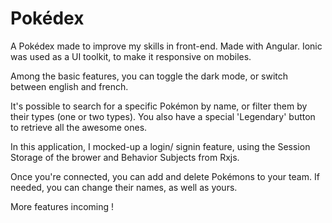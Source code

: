 # Pokédex
A Pokédex made to improve my skills in front-end.
Made with Angular.
Ionic was used as a UI toolkit, to make it responsive on mobiles.

Among the basic features, you can toggle the dark mode, or switch between english and french.

It's possible to search for a specific Pokémon by name, or filter them by their types (one or two types). You also have a special 'Legendary' button to retrieve all the awesome ones.

In this application, I mocked-up a login/ signin feature, using the Session Storage of the brower and Behavior Subjects from Rxjs.

Once you're connected, you can add and delete Pokémons to your team. If needed, you can change their names, as well as yours.

More features incoming !
